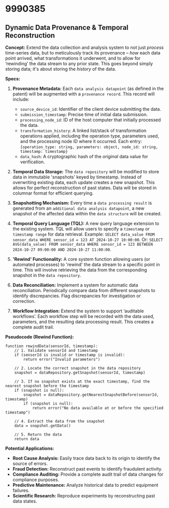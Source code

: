 # 9990385

## Dynamic Data Provenance & Temporal Reconstruction

**Concept:** Extend the data collection and analysis system to not just *process* time-series data, but to meticulously track its provenance – *how* each data point arrived, what transformations it underwent, and to allow for ‘rewinding’ the data stream to any prior state. This goes beyond simply storing data; it's about storing the *history* of the data.

**Specs:**

1.  **Provenance Metadata:** Each `data analysis datapoint` (as defined in the patent) will be augmented with a `provenance record`. This record will include:
    *   `source_device_id`: Identifier of the client device submitting the data.
    *   `submission_timestamp`: Precise time of initial data submission.
    *   `processing_node_id`: ID of the host computer that initially processed the data.
    *   `transformation_history`:  A linked list/stack of transformation operations applied, including the operation type, parameters used, and the processing node ID where it occurred.  Each entry: `{operation_type: string, parameters: object, node_id: string, timestamp: timestamp}`
    *   `data_hash`: A cryptographic hash of the *original* data value for verification.

2.  **Temporal Data Storage:**  The `data repository` will be modified to store data in immutable 'snapshots' keyed by timestamp. Instead of overwriting existing data, each update creates a new snapshot. This allows for perfect reconstruction of past states. Data will be stored in columnar format for efficient querying.

3.  **Snapshotting Mechanism:**  Every time a `data processing result` is generated from an `additional data analysis datapoint`, a new snapshot of the affected data within the `data structure` will be created.

4.  **Temporal Query Language (TQL):** A new query language extension to the existing system. TQL will allow users to specify a `timestamp` or `timestamp range` for data retrieval.  Example:  `SELECT data_value FROM sensor_data WHERE sensor_id = 123 AT 2024-10-27 10:00:00`.  Or: `SELECT AVG(data_value) FROM sensor_data WHERE sensor_id = 123 BETWEEN 2024-10-27 09:00:00 AND 2024-10-27 11:00:00`.

5.  **'Rewind' Functionality:**  A core system function allowing users (or automated processes) to 'rewind' the data stream to a specific point in time.  This will involve retrieving the data from the corresponding snapshot in the `data repository`.

6.  **Data Reconciliation:** Implement a system for automatic data reconciliation. Periodically compare data from different snapshots to identify discrepancies.  Flag discrepancies for investigation or correction.

7.  **Workflow Integration:**  Extend the system to support ‘auditable workflows’. Each workflow step will be recorded with the data used, parameters, and the resulting data processing result.  This creates a complete audit trail.

**Pseudocode (Rewind Function):**

```
function rewindData(sensorId, timestamp):
    // 1. Validate sensorId and timestamp
    if (sensorId is invalid or timestamp is invalid):
        return error("Invalid parameters")

    // 2. Locate the correct snapshot in the data repository
    snapshot = dataRepository.getSnapshot(sensorId, timestamp)

    // 3. If no snapshot exists at the exact timestamp, find the nearest snapshot before the timestamp
    if (snapshot is null):
        snapshot = dataRepository.getNearestSnapshotBefore(sensorId, timestamp)
        if (snapshot is null):
            return error("No data available at or before the specified timestamp")

    // 4. Extract the data from the snapshot
    data = snapshot.getData()

    // 5. Return the data
    return data
```

**Potential Applications:**

*   **Root Cause Analysis:**  Easily trace data back to its origin to identify the source of errors.
*   **Fraud Detection:** Reconstruct past events to identify fraudulent activity.
*   **Compliance Auditing:**  Provide a complete audit trail of data changes for compliance purposes.
*   **Predictive Maintenance:**  Analyze historical data to predict equipment failures.
*   **Scientific Research:**  Reproduce experiments by reconstructing past data states.